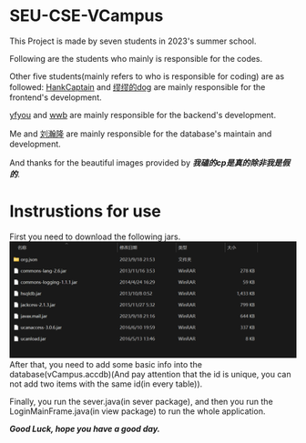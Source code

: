 # SEU-CSE-VCampus
This Project is made by seven students in 2023's summer school.

Following are the students who mainly is responsible for the codes.

Other five students(mainly refers to who is responsible for coding) are as followed:
[HankCaptain](https://gitee.com/hankcaptain) and [缪缪的dog](https://gitee.com/f0uR51) are mainly responsible for the frontend's development.

[yfyou](https://gitee.com/yfyou) and [wwb](https://gitee.com/wwb_WuHuuu) are mainly responsible for the backend's development.

Me and [刘瀚隆](https://gitee.com/Liuhanlong_admin) are mainly responsible for the database's maintain and development.

And thanks for the beautiful images provided by ***我磕的cp是真的除非我是假的***.

# Instrustions for use
First you need to download the following jars.
![Alt text](Jars.png)
After that, you need to add some basic info into the database(vCampus.accdb)(And pay attention that the id is unique, you can not add two items with the same id(in every table)).

Finally, you run the sever.java(in sever package), and then you run the LoginMainFrame.java(in view package) to run the whole application.


***Good Luck, hope you have a good day.***



 
